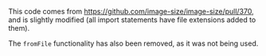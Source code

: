 This code comes from https://github.com/image-size/image-size/pull/370, and is slightly modified (all import statements have file extensions added to them). 

The `fromFile` functionality has also been removed, as it was not being used. 
